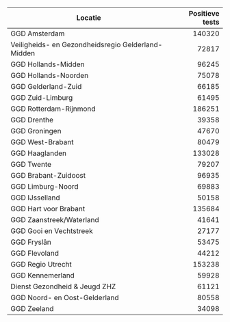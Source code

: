 | Locatie | Positieve tests |
|---------|----------------:|
| GGD Amsterdam                            | 140320 |
| Veiligheids- en Gezondheidsregio Gelderland-Midden | 72817 |
| GGD Hollands-Midden                      | 96245 |
| GGD Hollands-Noorden                     | 75078 |
| GGD Gelderland-Zuid                      | 66185 |
| GGD Zuid-Limburg                         | 61495 |
| GGD Rotterdam-Rijnmond                   | 186251 |
| GGD Drenthe                              | 39358 |
| GGD Groningen                            | 47670 |
| GGD West-Brabant                         | 80479 |
| GGD Haaglanden                           | 133028 |
| GGD Twente                               | 79207 |
| GGD Brabant-Zuidoost                     | 96935 |
| GGD Limburg-Noord                        | 69883 |
| GGD IJsselland                           | 50158 |
| GGD Hart voor Brabant                    | 135684 |
| GGD Zaanstreek/Waterland                 | 41641 |
| GGD Gooi en Vechtstreek                  | 27177 |
| GGD Fryslân                              | 53475 |
| GGD Flevoland                            | 44212 |
| GGD Regio Utrecht                        | 153238 |
| GGD Kennemerland                         | 59928 |
| Dienst Gezondheid & Jeugd ZHZ            | 61121 |
| GGD Noord- en Oost-Gelderland            | 80558 |
| GGD Zeeland                              | 34098 |
